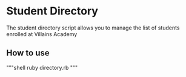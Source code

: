 # Student Directory #

The student directory script allows you to manage the list of students enrolled at
Villains Academy

## How to use ##

"""shell
ruby directory.rb
"""